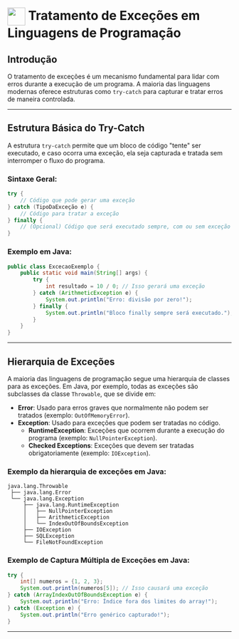 <h1>
    <a href="https://www.dio.me/">
     <img align="center" width="40px" src="https://hermes.digitalinnovation.one/assets/diome/logo-minimized.png"></a>
    <span> Tratamento de Exceções em Linguagens de Programação
 </span>
</h1>



## Introdução
O tratamento de exceções é um mecanismo fundamental para lidar com erros durante a execução de um programa. A maioria das linguagens modernas oferece estruturas como `try-catch` para capturar e tratar erros de maneira controlada.

---

## Estrutura Básica do Try-Catch
A estrutura `try-catch` permite que um bloco de código "tente" ser executado, e caso ocorra uma exceção, ela seja capturada e tratada sem interromper o fluxo do programa.

### Sintaxe Geral:
```java
try {
    // Código que pode gerar uma exceção
} catch (TipoDaExceção e) {
    // Código para tratar a exceção
} finally {
    // (Opcional) Código que será executado sempre, com ou sem exceção
}
```

### Exemplo em Java:
```java
public class ExcecaoExemplo {
    public static void main(String[] args) {
        try {
            int resultado = 10 / 0; // Isso gerará uma exceção
        } catch (ArithmeticException e) {
            System.out.println("Erro: divisão por zero!");
        } finally {
            System.out.println("Bloco finally sempre será executado.");
        }
    }
}
```
---

## Hierarquia de Exceções
A maioria das linguagens de programação segue uma hierarquia de classes para as exceções. Em Java, por exemplo, todas as exceções são subclasses da classe `Throwable`, que se divide em:

- **Error**: Usado para erros graves que normalmente não podem ser tratados (exemplo: `OutOfMemoryError`).
- **Exception**: Usado para exceções que podem ser tratadas no código.
  - **RuntimeException**: Exceções que ocorrem durante a execução do programa (exemplo: `NullPointerException`).
  - **Checked Exceptions**: Exceções que devem ser tratadas obrigatoriamente (exemplo: `IOException`).

### Exemplo da hierarquia de exceções em Java:
```
java.lang.Throwable
 ├── java.lang.Error
 └── java.lang.Exception
     ├── java.lang.RuntimeException
     │   ├── NullPointerException
     │   ├── ArithmeticException
     │   └── IndexOutOfBoundsException
     ├── IOException
     ├── SQLException
     └── FileNotFoundException
```

### Exemplo de Captura Múltipla de Exceções em Java:
```java
try {
    int[] numeros = {1, 2, 3};
    System.out.println(numeros[5]); // Isso causará uma exceção
} catch (ArrayIndexOutOfBoundsException e) {
    System.out.println("Erro: Índice fora dos limites do array!");
} catch (Exception e) {
    System.out.println("Erro genérico capturado!");
}
```


---


